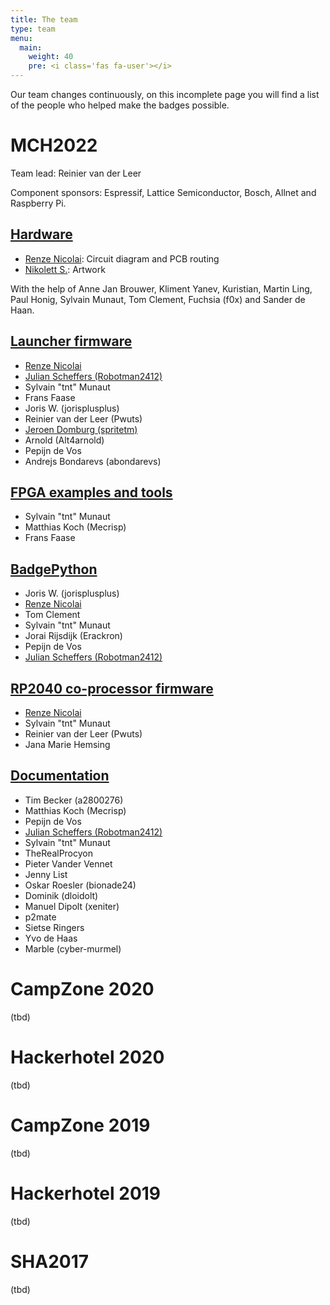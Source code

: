 ```yaml
---
title: The team
type: team
menu:
  main:
    weight: 40
    pre: <i class='fas fa-user'></i>
---
```


<!-- Basic page header is handled by a layout! -->

Our team changes continuously, on this incomplete page you will find a list of the people who helped make the badges possible.

# MCH2022

Team lead: Reinier van der Leer

Component sponsors: Espressif, Lattice Semiconductor, Bosch, Allnet and Raspberry Pi.

## [Hardware](https://github.com/badgeteam/mch2022-badge-hardware)

 - [Renze Nicolai](https://nicolaielectronics.nl): Circuit diagram and PCB routing
 - [Nikolett S.](https://tilde.industries): Artwork

With the help of Anne Jan Brouwer, Kliment Yanev, Kuristian, Martin Ling, Paul Honig, Sylvain Munaut, Tom Clement, Fuchsia (f0x) and Sander de Haan.

## [Launcher firmware](https://github.com/badgeteam/mch2022-firmware-esp32)

 - [Renze Nicolai](https://nicolaielectronics.nl)
 - [Julian Scheffers (Robotman2412)](https://robot.scheffers.net/)
 - Sylvain "tnt" Munaut
 - Frans Faase
 - Joris W. (jorisplusplus)
 - Reinier van der Leer (Pwuts)
 - [Jeroen Domburg (spritetm)](https://spritesmods.com)
 - Arnold (Alt4arnold)
 - Pepijn de Vos
 - Andrejs Bondarevs (abondarevs)

## [FPGA examples and tools](https://github.com/badgeteam/mch2022-firmware-ice40)

 - Sylvain "tnt" Munaut
 - Matthias Koch (Mecrisp)
 - Frans Faase

## [BadgePython](https://github.com/badgeteam/badgePython/)

 - Joris W. (jorisplusplus)
 - [Renze Nicolai](https://nicolaielectronics.nl)
 - Tom Clement
 - Sylvain "tnt" Munaut
 - Jorai Rijsdijk (Erackron)
 - Pepijn de Vos
 - [Julian Scheffers (Robotman2412)](https://robot.scheffers.net/)

## [RP2040 co-processor firmware](https://github.com/badgeteam/mch2022-firmware-rp2040)

 - [Renze Nicolai](https://nicolaielectronics.nl)
 - Sylvain "tnt" Munaut
 - Reinier van der Leer (Pwuts)
 - Jana Marie Hemsing

## [Documentation](https://github.com/badgeteam/website)

 - Tim Becker (a2800276)
 - Matthias Koch (Mecrisp)
 - Pepijn de Vos
 - [Julian Scheffers (Robotman2412)](https://robot.scheffers.net/)
 - Sylvain "tnt" Munaut
 - TheRealProcyon
 - Pieter Vander Vennet
 - Jenny List
 - Oskar Roesler (bionade24)
 - Dominik (dloidolt)
 - Manuel Dipolt (xeniter)
 - p2mate
 - Sietse Ringers
 - Yvo de Haas
 - Marble (cyber-murmel)

# CampZone 2020

(tbd)

# Hackerhotel 2020

(tbd)

# CampZone 2019

(tbd)

# Hackerhotel 2019

(tbd)

# SHA2017

(tbd)
